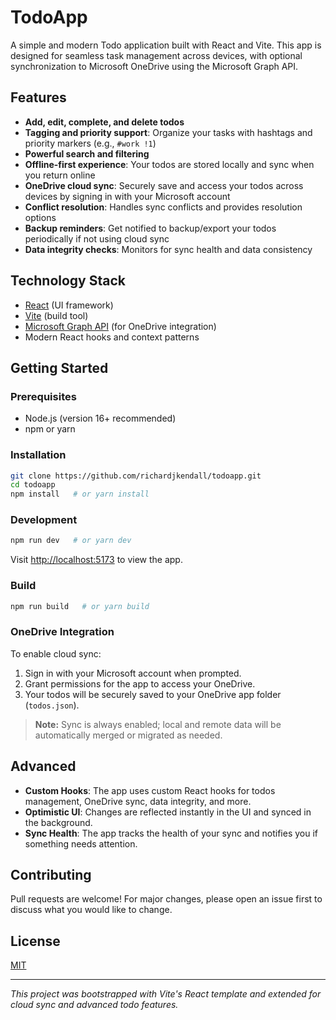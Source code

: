 # TodoApp

A simple and modern Todo application built with React and Vite. This app is designed for seamless task management across devices, with optional synchronization to Microsoft OneDrive using the Microsoft Graph API.

## Features

- **Add, edit, complete, and delete todos**
- **Tagging and priority support**: Organize your tasks with hashtags and priority markers (e.g., `#work !1`)
- **Powerful search and filtering**
- **Offline-first experience**: Your todos are stored locally and sync when you return online
- **OneDrive cloud sync**: Securely save and access your todos across devices by signing in with your Microsoft account
- **Conflict resolution**: Handles sync conflicts and provides resolution options
- **Backup reminders**: Get notified to backup/export your todos periodically if not using cloud sync
- **Data integrity checks**: Monitors for sync health and data consistency

## Technology Stack

- [React](https://react.dev/) (UI framework)
- [Vite](https://vitejs.dev/) (build tool)
- [Microsoft Graph API](https://docs.microsoft.com/en-us/graph/overview) (for OneDrive integration)
- Modern React hooks and context patterns

## Getting Started

### Prerequisites

- Node.js (version 16+ recommended)
- npm or yarn

### Installation

```bash
git clone https://github.com/richardjkendall/todoapp.git
cd todoapp
npm install   # or yarn install
```

### Development

```bash
npm run dev   # or yarn dev
```

Visit [http://localhost:5173](http://localhost:5173) to view the app.

### Build

```bash
npm run build   # or yarn build
```

### OneDrive Integration

To enable cloud sync:

1. Sign in with your Microsoft account when prompted.
2. Grant permissions for the app to access your OneDrive.
3. Your todos will be securely saved to your OneDrive app folder (`todos.json`).

> **Note:** Sync is always enabled; local and remote data will be automatically merged or migrated as needed.

## Advanced

- **Custom Hooks**: The app uses custom React hooks for todos management, OneDrive sync, data integrity, and more.
- **Optimistic UI**: Changes are reflected instantly in the UI and synced in the background.
- **Sync Health**: The app tracks the health of your sync and notifies you if something needs attention.

## Contributing

Pull requests are welcome! For major changes, please open an issue first to discuss what you would like to change.

## License

[MIT](LICENSE)

---

*This project was bootstrapped with Vite's React template and extended for cloud sync and advanced todo features.*